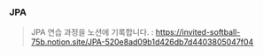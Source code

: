 ### JPA


> JPA 연습 과정을 노션에 기록합니다. : https://invited-softball-75b.notion.site/JPA-520e8ad09b1d426db7d4403805047f04

